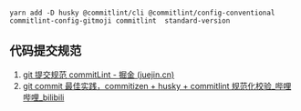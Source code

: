 ```

yarn add -D husky @commitlint/cli @commitlint/config-conventional commitlint-config-gitmoji commitlint  standard-version
```

## 代码提交规范

1. [git 提交规范 commitLint - 掘金 (juejin.cn)](https://juejin.cn/post/6877081615357607943)
2. [git commit 最佳实践，commitizen + husky + commitlint 规范化校验\_哔哩哔哩\_bilibili](https://www.bilibili.com/video/BV193411C7XE/?spm_id_from=333.337.search-card.all.click&vd_source=6cecd1f17a6c0ef08a944dd92199a516)
